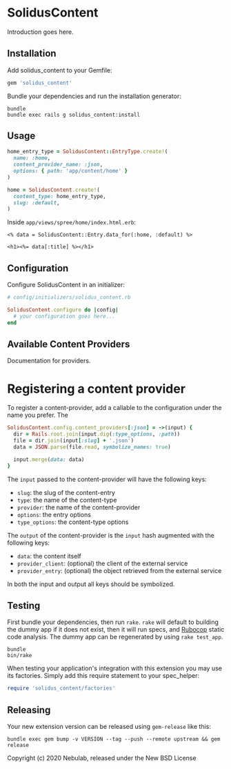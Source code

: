 SolidusContent
==============

Introduction goes here.

Installation
------------

Add solidus_content to your Gemfile:

```ruby
gem 'solidus_content'
```

Bundle your dependencies and run the installation generator:

```shell
bundle
bundle exec rails g solidus_content:install
```

Usage
-----

```rb
home_entry_type = SolidusContent::EntryType.create!(
  name: :home,
  content_provider_name: :json,
  options: { path: 'app/content/home' }
)

home = SolidusContent.create!(
  content_type: home_entry_type,
  slug: :default,
)
```

Inside `app/views/spree/home/index.html.erb`:

```erb
<% data = SolidusContent::Entry.data_for(:home, :default) %>

<h1><%= data[:title] %></h1>
```

Configuration
-------------

Configure SolidusContent in an initializer:

```rb
# config/initializers/solidus_content.rb

SolidusContent.configure do |config|
  # your configuration goes here...
end
```

Available Content Providers
---------------------------

Documentation for providers.

Registering a content provider
==============================

To register a content-provider, add a callable to the configuration under the 
name you prefer. The 

```rb
SolidusContent.config.content_providers[:json] = ->(input) {
  dir = Rails.root.join(input.dig(:type_options, :path))
  file = dir.join(input[:slug] + '.json')
  data = JSON.parse(file.read, symbolize_names: true)

  input.merge(data: data)
}
```

The `input` passed to the content-provider will have the following keys:

- `slug`: the slug of the content-entry
- `type`: the name of the content-type
- `provider`: the name of the content-provider
- `options`: the entry options
- `type_options`: the content-type options

The `output` of the content-provider is the `input` hash augmented with the 
following keys:

- `data`: the content itself
- `provider_client`: (optional) the client of the external service
- `provider_entry`: (optional) the object retrieved from the external service

In both the input and output all keys should be symbolized.

Testing
-------

First bundle your dependencies, then run `rake`. `rake` will default to building the dummy app if it does not exist, then it will run specs, and [Rubocop](https://github.com/bbatsov/rubocop) static code analysis. The dummy app can be regenerated by using `rake test_app`.

```shell
bundle
bin/rake
```

When testing your application's integration with this extension you may use its factories.
Simply add this require statement to your spec_helper:

```ruby
require 'solidus_content/factories'
```

Releasing
---------

Your new extension version can be released using `gem-release` like this:

```shell
bundle exec gem bump -v VERSION --tag --push --remote upstream && gem release
```

Copyright (c) 2020 Nebulab, released under the New BSD License
